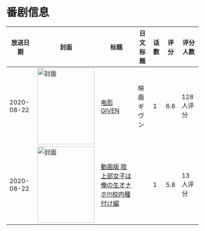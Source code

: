 # 番剧信息

|放送日期|封面|标题|日文标题|话数|评分|评分人数|
|---|---|---|---|---|---|---|
|2020-08-22|<img src="https://lain.bgm.tv/pic/cover/c/14/fc/290993_3cgLG.jpg" alt="封面" style="width:150px;height:200px;object-fit:cover;">|[电影 GIVEN](https://bangumi.tv/subject/290993)|映画 ギヴン|1|6.6|128人评分|
|2020-08-22|<img src="https://bangumi.tv/img/no_icon_subject.png" alt="封面" style="width:150px;height:200px;object-fit:cover;">|[動画版 陸上部女子は俺の生オナホ!!!校内種付け編](https://bangumi.tv/subject/315805)||1|5.8|13人评分|
